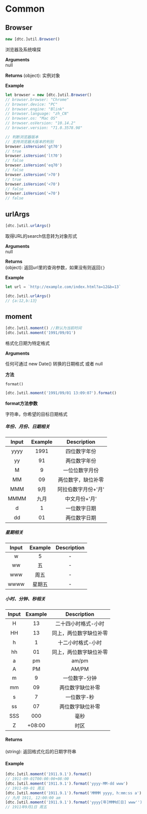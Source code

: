 # Common

## Browser

```js
new [dtc.]util.Browser()
```

浏览器及系统嗅探

**Arguments**  
null

**Returns**
(object): 实例对象

**Example**
```js
let browser = new [dtc.]util.Browser()
// browser.browser: "Chrome"
// browser.device: "PC"
// browser.engine: "Blink"
// browser.language: "zh_CN"
// browser.os: "Mac OS"
// browser.osVersion: "10.14.2"
// browser.version: "71.0.3578.98"

// 判断浏览器版本
// 支持浏览器大版本的判别
browser.isVersion('gt70')
// true
browser.isVersion('lt70')
// false
browser.isVersion('eq70')
// false
browser.isVersion('>70')
// true
browser.isVersion('<70')
// false
browser.isVersion('=70')
// false
```


## urlArgs

```js
[dtc.]util.urlArgs()
```

取得URL的search信息转为对象形式

**Arguments**  
null

**Returns**  
(object): 返回url里的查询参数，如果没有则返回`{}`

**Example**
```js
let url = `http://example.com/index.html?a=12&b=13`

[dtc.]util.urlArgs()
// {a:12,b:13}
```

## moment

```js
[dtc.]util.moment() //默认为当前时间
[dtc.]util.moment('1991/09/01')
```

格式化日期为特定格式

**Arguments**

任何可通过 new Date() 转换的日期格式 或者 null


**方法**

`format()`

```js
[dtc.]util.moment('1991/09/01 13:09:07').format()
```

**format方法参数**

字符串，你希望的目标日期格式

##### 年份、月份、日期相关
Input|Example|Description
:--:|:--:|:--:
yyyy|1991|四位数字年份
yy|91|两位数字年份
M|9|一位位数字月份
MM|09|两位数字，缺位补零
MMM|9月|阿拉伯数字月份+'月'
MMMM|九月|中文月份+'月'
d|1|一位数字日期
dd|01|两位数字日期
##### 星期相关
Input|Example|Description
:--:|:--:|:--:
w|5|-
ww|五|-
www|周五|-
wwww|星期五|-
##### 小时、分钟、秒相关
Input|Example|Description
:--:|:--:|:--:
H|13|二十四小时格式-小时
HH|13|同上，两位数字缺位补零
h|1|十二小时格式-小时
hh|01|同上，两位数字缺位补零
a|pm|am/pm
A|PM|AM/PM
m|9|一位数字-分钟
mm|09|两位数字缺位补零
s|7|一位数字-秒
ss|07|两位数字缺位补零
SSS|000|毫秒
Z|+08:00|时区

#### **Returns**
(string): 返回格式化后的日期字符串

#### **Example**
```js
[dtc.]util.moment('1911.9.1').format()
// 1911-09-01T00:00:00+08:00
[dtc.]util.moment('1911.9.1').format('yyyy-MM-dd www')
// 1911-09-01 周五
[dtc.]util.moment('1911.9.1').format('MMMM yyyy, h:mm:ss a')
// 九月 1911, 12:00:00 am
[dtc.]util.moment('1911.9.1').format('yyyy[年]MMMd[日] www'')
// 1911年9月1日 周五
```
